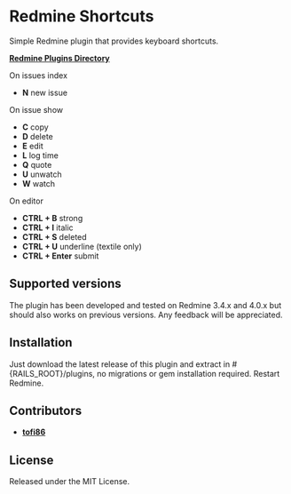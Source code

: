 # Redmine Shortcuts
Simple Redmine plugin that provides keyboard shortcuts.

**[Redmine Plugins Directory](https://www.redmine.org/plugins/redmine_shortcuts)**

On issues index
* **N** new issue

On issue show
* **C** copy
* **D** delete
* **E** edit
* **L** log time
* **Q** quote
* **U** unwatch
* **W** watch

On editor
* **CTRL + B** strong
* **CTRL + I** italic
* **CTRL + S** deleted
* **CTRL + U** underline (textile only)
* **CTRL + Enter** submit

## Supported versions
The plugin has been developed and tested on Redmine 3.4.x and 4.0.x but should also works on previous versions.
Any feedback will be appreciated.

## Installation
Just download the latest release of this plugin and extract in #{RAILS_ROOT}/plugins, no migrations or gem installation required. Restart Redmine.

## Contributors
* **[tofi86](https://github.com/tofi86)**

## License
Released under the MIT License.
